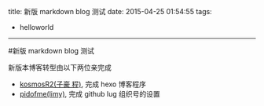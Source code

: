 title: 新版 markdown blog 测试
date: 2015-04-25 01:54:55
tags:
- helloworld
---

#新版 markdown blog 测试

新版本博客转型由以下两位亲完成
* [kosmosR2(子豪 程)](https://github.com/kosmosR2), 完成 hexo 博客程序
* [pidofme(limy)](https://github.com/pidofme), 完成 github lug 组织号的设置
